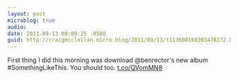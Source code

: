 ```yaml
---
layout: post
microblog: true
audio: 
date: 2011-09-13 08:09:25 -0500
guid: http://craigmcclellan.micro.blog/2011/09/13/t113600169303478272.html
---
```

First thing I did this morning was download @benrector's new album #SomethingLikeThis. You should too. [t.co/QVomMN8](http://t.co/QVomMN8)

